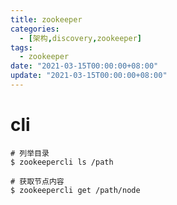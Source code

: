 ```yaml
---
title: zookeeper
categories: 
  - [架构,discovery,zookeeper]
tags:
  - zookeeper
date: "2021-03-15T00:00:00+08:00"
update: "2021-03-15T00:00:00+08:00"
---
```


# cli

```shell
# 列举目录
$ zookeepercli ls /path

# 获取节点内容
$ zookeepercli get /path/node
```

